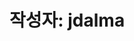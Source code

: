 # 작성자: jdalma

<script setup>
import AuthorList from '../../.vitepress/theme/components/AuthorList.vue'
</script>

<AuthorList author="jdalma" />
